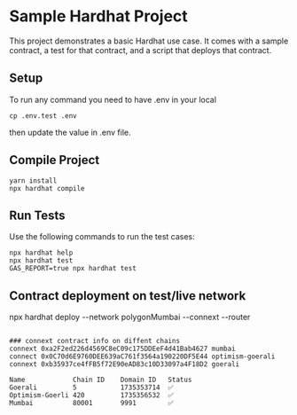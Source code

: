 # Sample Hardhat Project

This project demonstrates a basic Hardhat use case. It comes with a sample contract, a test for that contract, and a script that deploys that contract.

## Setup

To run any command you need to have .env in your local
```
cp .env.test .env
```
then update the value in .env file.


## Compile Project
```
yarn install
npx hardhat compile
```

## Run Tests

Use the following commands to run the test cases:

```
npx hardhat help
npx hardhat test
GAS_REPORT=true npx hardhat test
```

## Contract deployment on test/live network
npx hardhat deploy --network polygonMumbai --connext <connext-address> --router <router-address>
```

### connext contract info on diffent chains
connext 0xa2F2ed226d4569C8eC09c175DDEeF4d41Bab4627 mumbai
connect 0x0C70d6E9760DEE639aC761f3564a190220DF5E44 optimism-goerali
connext 0xb35937ce4fFB5f72E90eAD83c10D33097a4F18D2 goerali

Name            Chain ID    Domain ID   Status
Goerali         5           1735353714  ✅
Optimism-Goerli 420         1735356532  ✅
Mumbai          80001       9991        ✅

